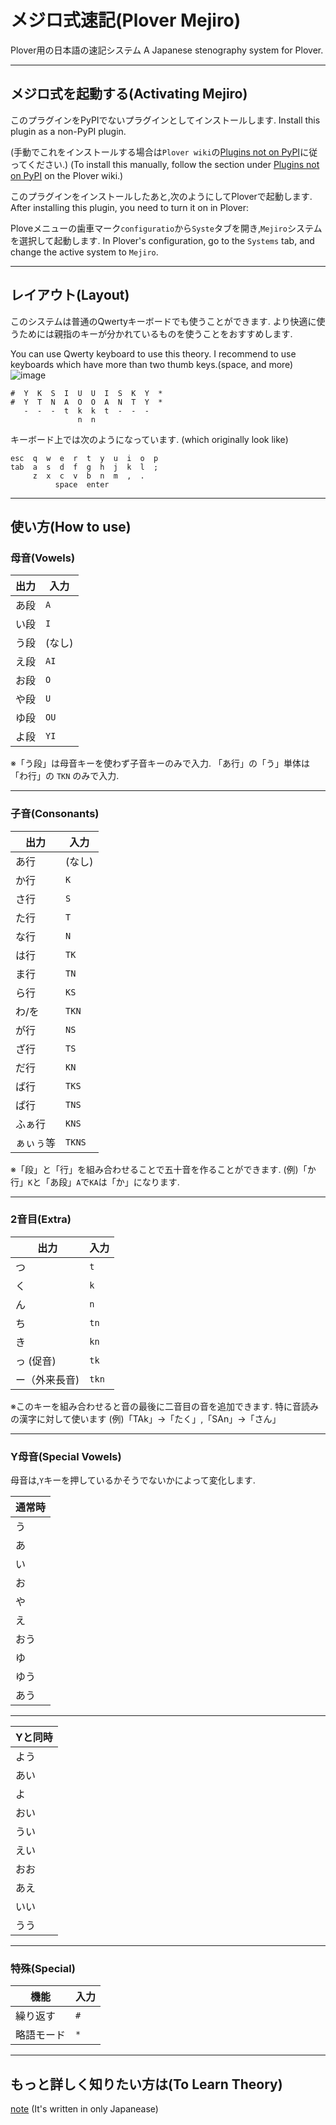 # メジロ式速記(Plover Mejiro)

Plover用の日本語の速記システム
  A Japanese stenography system for Plover.

---
## メジロ式を起動する(Activating Mejiro)

このプラグインをPyPIでないプラグインとしてインストールします.
  Install this plugin as a non-PyPI plugin.

(手動でこれをインストールする場合は``Plover wiki``の[Plugins not on PyPI](https://plover.wiki/index.php/Plugins#Plugins_not_on_PyPI)に従ってください.)
  (To install this manually, follow the section under [Plugins not on PyPI](https://plover.wiki/index.php/Plugins#Plugins_not_on_PyPI) on the Plover wiki.)

このプラグインをインストールしたあと,次のようにしてPloverで起動します.
  After installing this plugin, you need to turn it on in Plover:

Ploveメニューの歯車マーク``configuratio``から``Syste``タブを開き,``Mejiro``システムを選択して起動します.
  In Plover's configuration, go to the ``Systems`` tab, and change the active system to ``Mejiro``.

---
## レイアウト(Layout)
このシステムは普通のQwertyキーボードでも使うことができます.
   より快適に使うためには親指のキーが分かれているものを使うことをおすすめします.

You can use Qwerty keyboard to use this theory.
   I recommend to use keyboards which have more than two thumb keys.(space, and more)
![image](https://github.com/user-attachments/assets/8f78564c-b86d-4b81-91cd-e9d8f7063da9)
```
#  Y  K  S  I  U  U  I  S  K  Y  *
#  Y  T  N  A  O  O  A  N  T  Y  *
   -  -  -  t  k  k  t  -  -  -
               n  n             
```
キーボード上では次のようになっています.
  (which originally look like)
```
esc  q  w  e  r  t  y  u  i  o  p 
tab  a  s  d  f  g  h  j  k  l  ;
     z  x  c  v  b  n  m  ,  .  
          space  enter   
```
---
## 使い方(How to use)

### 母音(Vowels)

| 出力  | 入力    |
| --- | ----- |
| あ段   | `A`   |
| い段   | `I`   |
| う段   | (なし)  |
| え段   | `AI`  |
| お段   | `O`   |
| や段   | `U`  |
| ゆ段   | `OU` |
| よ段   | `YI`  |

※「う段」は母音キーを使わず子音キーのみで入力.
「あ行」の「う」単体は「わ行」の `TKN` のみで入力.

---

### 子音(Consonants)

| 出力     | 入力    |
| ------ | ----- |
| あ行     | (なし)  |
| か行     | `K`   |
| さ行     | `S`   |
| た行     | `T`   |
| な行     | `N`  |
| は行     | `TK`   |
| ま行     | `TN`   |
| ら行     | `KS`   |
| わ/を    | `TKN`   |
| が行     | `NS`  |
| ざ行     | `TS` |
| だ行     | `KN`  |
| ば行     | `TKS` |
| ぱ行     | `TNS` |
| ふぁ行     | `KNS` |
| ぁぃぅ等    | `TKNS` |

※「段」と「行」を組み合わせることで五十音を作ることができます.
 (例)「か行」`K`と「あ段」`A`で`KA`は「か」になります.

---

### 2音目(Extra)

| 出力      | 入力   |
| ------- | ---- |
| つ       | `t`  |
| く       | `k`  |
| ん       | `n`  |
| ち       | `tn` |
| き       | `kn` |
| っ (促音)  | `tk` |
| ー（外来長音)| `tkn` |

※このキーを組み合わせると音の最後に二音目の音を追加できます.
 特に音読みの漢字に対して使います
   (例)「TAk」→「たく」,「SAn」→「さん」

---

### Y母音(Special Vowels)

母音は,`Y`キーを押しているかそうでないかによって変化します.

| 通常時 |
| ----- |
| う   | (なし)  |
| あ   | `A`   |
| い   | `I`   |
| お   | `O`   |
| や   | `U`  |
| え   | `AI`  |
| おう  | `AO`  |
| ゆ   | `OU` |
| ゆう  | `IU`  |
| あう  | `AIOU` |

---

| Yと同時 |
| ------ |
| よう  | `Y` |
| あい  | `YA` |
| よ   | `YI` |
| おい  | `YO` |
| うい  | `YU` |
| えい  | `YAI` |
| おお  | `YAO` |
| あえ  | `YOU` |
| いい  | `YIU` |
| うう  | `YAIOU` |

---

### 特殊(Special)

| 機能 | 入力  |
| --- | --- |
| 繰り返す | `#` |
| 略語モード | `*` |

---

## もっと詳しく知りたい方は(To Learn Theory)

[note](https://note.com/jeebis_keyboard/n/ndb99792d80e9)
(It's written in only Japanease)
